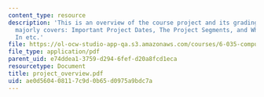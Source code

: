 ```yaml
---
content_type: resource
description: 'This is an overview of the course project and its grading scheme. It
  majorly covers: Important Project Dates, The Project Segments, and What To Hand
  In etc.'
file: https://ol-ocw-studio-app-qa.s3.amazonaws.com/courses/6-035-computer-language-engineering-sma-5502-fall-2005/ae0d560408117c9d0b65d0975a9bdc7a_project_overview.pdf
file_type: application/pdf
parent_uid: e74ddea1-3759-d294-6fef-d20a8fcd1eca
resourcetype: Document
title: project_overview.pdf
uid: ae0d5604-0811-7c9d-0b65-d0975a9bdc7a
---
```

